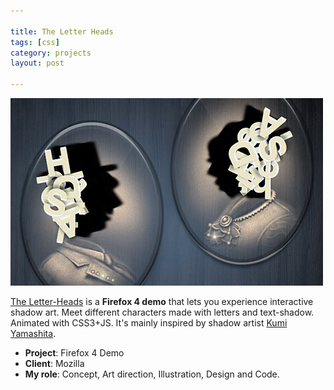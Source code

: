 ```yaml
---

title: The Letter Heads
tags: [css]
category: projects
layout: post

---
```


![The Letter Heads](/img/posts/letter-heads.jpg)

[The Letter-Heads](/projects/letter-heads/) is a __Firefox 4 demo__ that lets you experience interactive shadow art. Meet different characters made with letters and text-shadow. Animated with CSS3+JS. It's mainly inspired by shadow artist [Kumi Yamashita](http://kumiyamashita.com/). 

* __Project__: Firefox 4 Demo
* __Client__: Mozilla
* __My role__: Concept, Art direction, Illustration, Design and Code.
